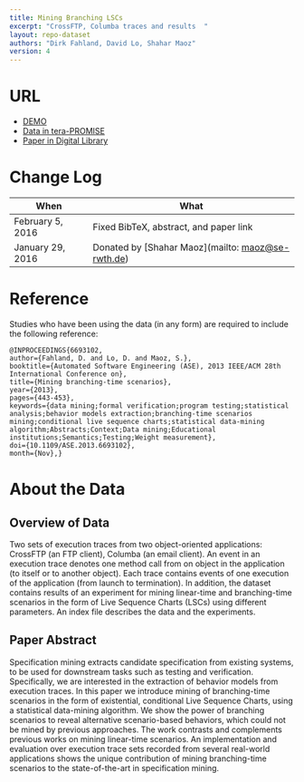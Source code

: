 ```yaml
---
title: Mining Branching LSCs
excerpt: "CrossFTP, Columba traces and results  "
layout: repo-dataset
authors: "Dirk Fahland, David Lo, Shahar Maoz"
version: 4
---
```


# URL
* [DEMO](http://ece.ubc.ca/~kbajaj/led/)
* [Data in tera-PROMISE](https://terapromise.csc.ncsu.edu/!/#repo/view/head/search-based-se/mining)
* [Paper in Digital Library](http://ieeexplore.ieee.org/xpl/abstractAuthors.jsp?arnumber=6693102&ranges=2013_2013_Year&searchWithin=%22Authors%22:.QT.Maoz,%20S..QT.)

# Change Log

When | What
---- | ----
February 5, 2016 | Fixed BibTeX, abstract, and paper link
January 29, 2016 | Donated by [Shahar Maoz](mailto: maoz@se-rwth.de)

# Reference

Studies who have been using the data (in any form) are required to include the following reference:

```
@INPROCEEDINGS{6693102,
author={Fahland, D. and Lo, D. and Maoz, S.},
booktitle={Automated Software Engineering (ASE), 2013 IEEE/ACM 28th International Conference on},
title={Mining branching-time scenarios},
year={2013},
pages={443-453},
keywords={data mining;formal verification;program testing;statistical analysis;behavior models extraction;branching-time scenarios mining;conditional live sequence charts;statistical data-mining algorithm;Abstracts;Context;Data mining;Educational institutions;Semantics;Testing;Weight measurement},
doi={10.1109/ASE.2013.6693102},
month={Nov},}
```

# About the Data

## Overview of Data

Two sets of execution traces from two object-oriented applications: CrossFTP (an FTP client), Columba (an email client). An event in an execution trace denotes one method call from on object in the application (to itself or to another object). Each trace contains events of one execution of the application (from launch to termination).
In addition, the dataset contains results of an experiment for mining linear-time and branching-time scenarios in the form of Live Sequence Charts (LSCs) using different parameters.
An index file describes the data and the experiments.


## Paper Abstract

Specification mining extracts candidate specification from existing systems, to be used for downstream tasks such as testing and verification. Specifically, we are interested in the extraction of behavior models from execution traces. In this paper we introduce mining of branching-time scenarios in the form of existential, conditional Live Sequence Charts, using a statistical data-mining algorithm. We show the power of branching scenarios to reveal alternative scenario-based behaviors, which could not be mined by previous approaches. The work contrasts and complements previous works on mining linear-time scenarios. An implementation and evaluation over execution trace sets recorded from several real-world applications shows the unique contribution of mining branching-time scenarios to the state-of-the-art in specification mining.
